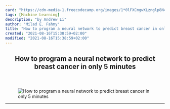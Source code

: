 ```yaml
---
card: "https://cdn-media-1.freecodecamp.org/images/1*0lFXCmgwXLznglp8N4dx0g.png"
tags: [Machine Learning]
description: "by Andrew Li"
author: "Milad E. Fahmy"
title: "How to program a neural network to predict breast cancer in only 5 minutes"
created: "2021-08-16T15:38:59+02:00"
modified: "2021-08-16T15:38:59+02:00"
---
```

<div class="site-wrapper">
<main id="site-main" class="site-main outer">
<div class="inner">
<article class="post-full post tag-machine-learning tag-artificial-intelligence tag-neural-networks tag-python tag-cancer ">
<header class="post-full-header">
<h1 class="post-full-title">How to program a neural network to predict breast cancer in only 5 minutes</h1>
</header>
<figure class="post-full-image">
<picture>
<source media="(max-width: 700px)" sizes="1px" srcset="data:image/gif;base64,R0lGODlhAQABAIAAAAAAAP///yH5BAEAAAAALAAAAAABAAEAAAIBRAA7 1w">
<source media="(min-width: 701px)" sizes="(max-width: 800px) 400px,
(max-width: 1170px) 700px,
1400px" srcset="https://cdn-media-1.freecodecamp.org/images/1*0lFXCmgwXLznglp8N4dx0g.png 300w,
https://cdn-media-1.freecodecamp.org/images/1*0lFXCmgwXLznglp8N4dx0g.png 600w,
https://cdn-media-1.freecodecamp.org/images/1*0lFXCmgwXLznglp8N4dx0g.png 1000w,
https://cdn-media-1.freecodecamp.org/images/1*0lFXCmgwXLznglp8N4dx0g.png 2000w">
<img onerror="this.style.display='none'" src="https://cdn-media-1.freecodecamp.org/images/1*0lFXCmgwXLznglp8N4dx0g.png" alt="How to program a neural network to predict breast cancer in only 5 minutes">
</picture>
</figure>
<section class="post-full-content">
<div class="post-content medium-migrated-article">
</div>
<hr>
</section>
</article>
</div>
</main>
</div>
<!-- Google Tag Manager (noscript) -->
<!-- End Google Tag Manager (noscript) -->
